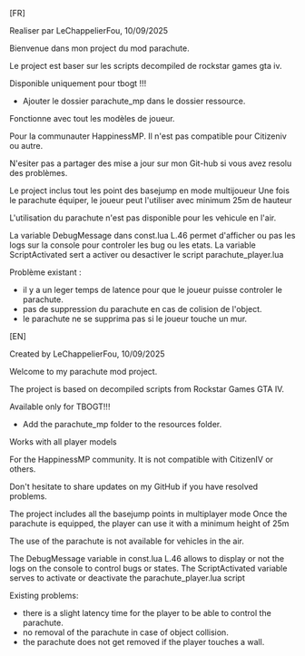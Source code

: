 [FR]

Realiser par LeChappelierFou, 10/09/2025 

Bienvenue dans mon project du mod parachute.

Le project est baser sur les scripts decompiled de rockstar games gta iv.

Disponible uniquement pour tbogt !!!

- Ajouter le dossier parachute_mp dans le dossier ressource.

Fonctionne avec tout les modèles de joueur.

Pour la communauter HappinessMP.
Il n'est pas compatible pour Citizeniv ou autre.

N'esiter pas a partager des mise a jour sur mon Git-hub si vous avez resolu des problèmes.

Le project inclus tout les point des basejump en mode multijoueur
Une fois le parachute équiper, le joueur peut l'utiliser avec minimum 25m de hauteur

L'utilisation du parachute n'est pas disponible pour les vehicule en l'air.

La variable DebugMessage dans const.lua L.46 permet d'afficher ou pas les logs sur la console pour controler les bug ou les etats.
La variable ScriptActivated sert a activer ou desactiver le script parachute_player.lua

Problème existant :
- il y a un leger temps de latence pour que le joueur puisse controler le parachute.
- pas de suppression du parachute en cas de colision de l'object.
- le parachute ne se supprima pas si le joueur touche un mur.

[EN]

Created by LeChappelierFou, 10/09/2025

Welcome to my parachute mod project.

The project is based on decompiled scripts from Rockstar Games GTA IV.

Available only for TBOGT!!!

- Add the parachute_mp folder to the resources folder.

Works with all player models

For the HappinessMP community.
It is not compatible with CitizenIV or others.

Don't hesitate to share updates on my GitHub if you have resolved problems.

The project includes all the basejump points in multiplayer mode
Once the parachute is equipped, the player can use it with a minimum height of 25m

The use of the parachute is not available for vehicles in the air.

The DebugMessage variable in const.lua L.46 allows to display or not the logs on the console to control bugs or states.
The ScriptActivated variable serves to activate or deactivate the parachute_player.lua script

Existing problems:
- there is a slight latency time for the player to be able to control the parachute.
- no removal of the parachute in case of object collision.
- the parachute does not get removed if the player touches a wall.
